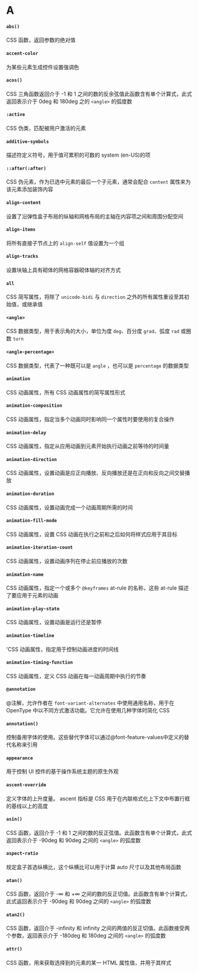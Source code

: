 # A

#### `abs()`
CSS 函数，返回参数的绝对值
#### `accent-color`
为某些元素生成控件设置强调色
#### `acos()`
CSS 三角函数返回介于 -1 和 1 之间的数的反余弦值此函数含有单个计算式，此式返回表示介于 0deg 和 180deg 之的  `<angle>` 的弧度数
#### `:active`
CSS 伪类，匹配被用户激活的元素
#### `additive-symbols`
描述符定义符号，用于值可累积的可数的 system (en-US)的项
#### `::after(:after)`
CSS 伪元素，作为已选中元素的最后一个子元素，通常会配合 `content` 属性来为该元素添加装饰内容
#### `align-content`
设置了沿弹性盒子布局的纵轴和网格布局的主轴在内容项之间和周围分配空间
#### `align-items`
将所有直接子节点上的 `align-self` 值设置为一个组
#### `align-tracks`
设置块轴上具有砌体的网格容器砌体轴的对齐方式
#### `all`
CSS 简写属性，将除了 `unicode-bidi` 与 `direction` 之外的所有属性重设至其初始值，或继承值
#### `<angle>`
CSS 数据类型，用于表示角的大小，单位为度 `deg`、百分度 `grad`、弧度 `rad` 或圈数 `turn` 
#### `<angle-percentage>`
CSS 数据类型，代表了一种既可以是 `angle` ，也可以是 `percentage` 的数据类型
#### `animation`
CSS 动画属性，所有 CSS 动画属性的简写属性形式
#### `animation-composition`
CSS 动画属性，指定当多个动画同时影响同一个属性时要使用的复合操作
#### `animation-delay`
CSS 动画属性，指定从应用动画到元素开始执行动画之前等待的时间量
#### `animation-direction`
CSS 动画属性，设置动画是应正向播放、反向播放还是在正向和反向之间交替播放
#### `animation-duration`
CSS 动画属性，设置动画完成一个动画周期所需的时间
#### `animation-fill-mode`
CSS 动画属性，设置 CSS 动画在执行之前和之后如何将样式应用于其目标
#### `animation-iteration-count`
CSS 动画属性，设置动画序列在停止前应播放的次数
#### `animation-name`
CSS 动画属性，指定一个或多个 `@keyframes` at-rule 的名称，这些 at-rule 描述了要应用于元素的动画
#### `animation-play-state`
CSS 动画属性，设置动画是运行还是暂停
#### `animation-timeline`
'CSS 动画属性，指定用于控制动画进度的时间线
#### `animation-timing-function`
CSS 动画属性，定义 CSS 动画在每一动画周期中执行的节奏
#### `@annotation`
@注解，允许作者在 `font-variant-alternates` 中使用通用名称，用于在 OpenType 中以不同方式激活功能。它允许在使用几种字体时简化 CSS 
#### `annotation()`
控制备用字体的使用。这些替代字体可以通过@font-feature-values中定义的替代名称来引用
#### `appearance`
用于控制 UI 控件的基于操作系统主题的原生外观
#### `ascent-override`
定义字体的上升度量。 ascent 指标是 CSS 用于在内联格式化上下文中布置行框的基线以上的高度
#### `asin()`
CSS 函数，返回介于 -1 和 1 之间的数的反正弦值。此函数含有单个计算式，此式返回表示介于 -90deg 和 90deg 之间的 `<angle>` 的弧度数
#### `aspect-ratio`
规定盒子首选纵横比，这个纵横比可以用于计算 auto 尺寸以及其他布局函数
#### `atan()`
CSS 函数，返回介于 -∞ 和 +∞ 之间的数的反正切值。此函数含有单个计算式，此式返回表示介于 -90deg 和 90deg 之间的 `<angle>` 的弧度数
#### `atan2()`
CSS 函数，返回介于 -infinity 和 infinity 之间的两值的反正切值。此函数接受两个参数，返回表示介于 -180deg 和 180deg 之间的 `<angle>` 的弧度数
#### `attr()`
CSS 函数，用来获取选择到的元素的某一 HTML 属性值，并用于其样式


       